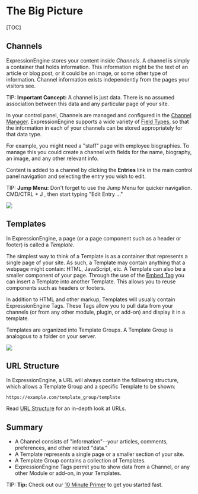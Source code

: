 <!--
    This source file is part of the open source project
    ExpressionEngine User Guide (https://github.com/ExpressionEngine/ExpressionEngine-User-Guide)

    @link      https://expressionengine.com/
    @copyright Copyright (c) 2003-2020, Packet Tide, LLC (https://packettide.com)
    @license   https://expressionengine.com/license Licensed under Apache License, Version 2.0
-->

# The Big Picture

[TOC]

## Channels

ExpressionEngine stores your content inside _Channels_. A channel is simply a container that holds information. This information might be the text of an article or blog post, or it could be an image, or some other type of information. Channel information exists independently from the pages your visitors see.

TIP: **Important Concept:** A channel is just data. There is no assumed association between this data and any particular page of your site.

In your control panel, Channels are managed and configured in the [Channel Manager](control-panel/channels.md). ExpressionEngine supports a wide variety of [Field Types](fieldtypes/overview.md), so that the information in each of your channels can be stored appropriately for that data type.

For example, you might need a "staff" page with employee biographies. To manage this you could create a channel with fields for the name, biography, an image, and any other relevant info.

Content is added to a channel by clicking the **Entries** link in the main control panel navigation and selecting the entry you wish to edit.

TIP: **Jump Menu:** Don't forget to use the Jump Menu for quicker navigation. CMD/CTRL + J , then start typing "Edit Entry ..."

![](_images/ee6-new-entry.png)

## Templates

In ExpressionEngine, a page (or a page component such as a header or footer) is called a _Template_.

The simplest way to think of a Template is as a container that represents a single page of your site. As such, a Template may contain anything that a webpage might contain: HTML, JavaScript, etc. A Template can also be a smaller component of your page. Through the use of the [Embed Tag](templates/embedding.md) you can insert a Template into another Template. This allows you to reuse components such as headers or footers.

In addition to HTML and other markup, Templates will usually contain ExpressionEngine Tags. These Tags allow you to pull data from your channels (or from any other module, plugin, or add-on) and display it in a template.

Templates are organized into Template Groups. A Template Group is analogous to a folder on your server.

![](_images/the-big-picture-templates.png)

## URL Structure

In ExpressionEngine, a URL will always contain the following structure, which allows a Template Group and a specific Template to be shown:

    https://example.com/template_group/template

Read [URL Structure](general/url-structure.md) for an in-depth look at URLs.

## Summary

- A Channel consists of "information"--your articles, comments, preferences, and other related "data."
- A Template represents a single page or a smaller section of your site.
- A Template Group contains a collection of Templates.
- ExpressionEngine Tags permit you to show data from a Channel, or any other Module or add-on, in your Templates.

TIP: **Tip:** Check out our [10 Minute Primer](getting-started/ten-minute-primer.md) to get you started fast.
